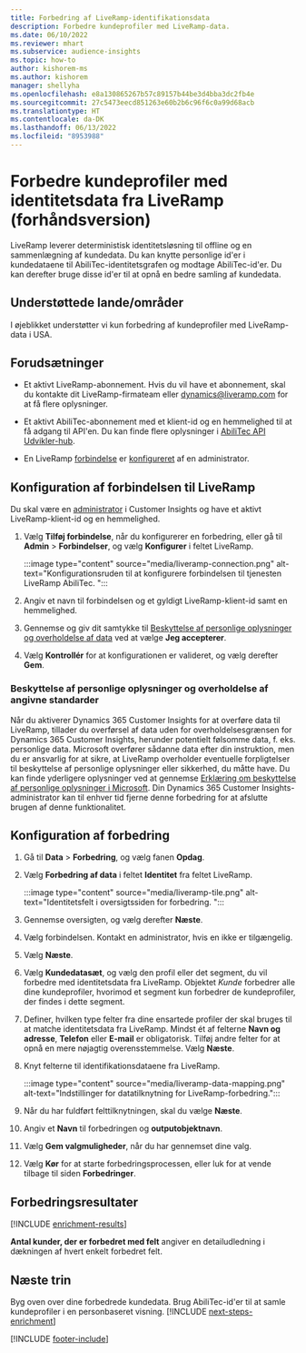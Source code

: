 ```yaml
---
title: Forbedring af LiveRamp-identifikationsdata
description: Forbedre kundeprofiler med LiveRamp-data.
ms.date: 06/10/2022
ms.reviewer: mhart
ms.subservice: audience-insights
ms.topic: how-to
author: kishorem-ms
ms.author: kishorem
manager: shellyha
ms.openlocfilehash: e8a130865267b57c89157b44be3d4bba3dc2fb4e
ms.sourcegitcommit: 27c5473eecd851263e60b2b6c96f6c0a99d68acb
ms.translationtype: HT
ms.contentlocale: da-DK
ms.lasthandoff: 06/13/2022
ms.locfileid: "8953988"
---
```

# <a name="enrich-customer-profiles-with-identity-data-from-liveramp-preview"></a>Forbedre kundeprofiler med identitetsdata fra LiveRamp (forhåndsversion)

LiveRamp leverer deterministisk identitetsløsning til offline og en sammenlægning af kundedata. Du kan knytte personlige id'er i kundedataene til AbiliTec-identitetsgrafen og modtage AbiliTec-id'er. Du kan derefter bruge disse id'er til at opnå en bedre samling af kundedata.

## <a name="supported-countriesregions"></a>Understøttede lande/områder

I øjeblikket understøtter vi kun forbedring af kundeprofiler med LiveRamp-data i USA.

## <a name="prerequisites"></a>Forudsætninger

- Et aktivt LiveRamp-abonnement. Hvis du vil have et abonnement, skal du kontakte dit LiveRamp-firmateam eller [dynamics@liveramp.com](mailto:dynamics@liveramp.com) for at få flere oplysninger.

- Et aktivt AbiliTec-abonnement med et klient-id og en hemmelighed til at få adgang til API'en. Du kan finde flere oplysninger i [AbiliTec API Udvikler-hub](https://developers.liveramp.com/abilitec-api/).

- En LiveRamp [forbindelse](connections.md) er [konfigureret](#configure-the-connection-for-liveramp) af en administrator.

## <a name="configure-the-connection-for-liveramp"></a>Konfiguration af forbindelsen til LiveRamp

Du skal være en [administrator](permissions.md#admin) i Customer Insights og have et aktivt LiveRamp-klient-id og en hemmelighed.

1. Vælg **Tilføj forbindelse**, når du konfigurerer en forbedring, eller gå til **Admin** > **Forbindelser**, og vælg **Konfigurer** i feltet LiveRamp.

   :::image type="content" source="media/liveramp-connection.png" alt-text="Konfigurationsruden til at konfigurere forbindelsen til tjenesten LiveRamp AbiliTec. ":::

1. Angiv et navn til forbindelsen og et gyldigt LiveRamp-klient-id samt en hemmelighed.

1. Gennemse og giv dit samtykke til [Beskyttelse af personlige oplysninger og overholdelse af data](#data-privacy-and-compliance) ved at vælge **Jeg accepterer**.

1. Vælg **Kontrollér** for at konfigurationen er valideret, og vælg derefter **Gem**.

### <a name="data-privacy-and-compliance"></a>Beskyttelse af personlige oplysninger og overholdelse af angivne standarder

Når du aktiverer Dynamics 365 Customer Insights for at overføre data til LiveRamp, tillader du overførsel af data uden for overholdelsesgrænsen for Dynamics 365 Customer Insights, herunder potentielt følsomme data, f. eks. personlige data. Microsoft overfører sådanne data efter din instruktion, men du er ansvarlig for at sikre, at LiveRamp overholder eventuelle forpligtelser til beskyttelse af personlige oplysninger eller sikkerhed, du måtte have. Du kan finde yderligere oplysninger ved at gennemse [Erklæring om beskyttelse af personlige oplysninger i Microsoft](https://go.microsoft.com/fwlink/?linkid=396732). Din Dynamics 365 Customer Insights-administrator kan til enhver tid fjerne denne forbedring for at afslutte brugen af denne funktionalitet.

## <a name="configure-the-enrichment"></a>Konfiguration af forbedring

1. Gå til **Data** > **Forbedring**, og vælg fanen **Opdag**.

1. Vælg **Forbedring af data** i feltet **Identitet** fra feltet LiveRamp.

   :::image type="content" source="media/liveramp-tile.png" alt-text="Identitetsfelt i oversigtssiden for forbedring. ":::

1. Gennemse oversigten, og vælg derefter **Næste**.

1. Vælg forbindelsen. Kontakt en administrator, hvis en ikke er tilgængelig.

1. Vælg **Næste**.

1. Vælg **Kundedatasæt**, og vælg den profil eller det segment, du vil forbedre med identitetsdata fra LiveRamp. Objektet *Kunde* forbedrer alle dine kundeprofiler, hvorimod et segment kun forbedrer de kundeprofiler, der findes i dette segment.

1. Definer, hvilken type felter fra dine ensartede profiler der skal bruges til at matche identitetsdata fra LiveRamp. Mindst ét af felterne **Navn og adresse**, **Telefon** eller **E-mail** er obligatorisk. Tilføj andre felter for at opnå en mere nøjagtig overensstemmelse. Vælg **Næste**.

1. Knyt felterne til identifikationsdataene fra LiveRamp.

   :::image type="content" source="media/liveramp-data-mapping.png" alt-text="Indstillinger for datatilknytning for LiveRamp-forbedring.":::

1. Når du har fuldført felttilknytningen, skal du vælge **Næste**.

1. Angiv et **Navn** til forbedringen og **outputobjektnavn**.

1. Vælg **Gem valgmuligheder**, når du har gennemset dine valg.

1. Vælg **Kør** for at starte forbedringsprocessen, eller luk for at vende tilbage til siden **Forbedringer**.

## <a name="enrichment-results"></a>Forbedringsresultater

[!INCLUDE [enrichment-results](includes/enrichment-results.md)]

**Antal kunder, der er forbedret med felt** angiver en detailudledning i dækningen af hvert enkelt forbedret felt.

## <a name="next-steps"></a>Næste trin

Byg oven over dine forbedrede kundedata. Brug AbiliTec-id'er til at samle kundeprofiler i en personbaseret visning.
[!INCLUDE [next-steps-enrichment](includes/next-steps-enrichment.md)]

[!INCLUDE [footer-include](includes/footer-banner.md)]
